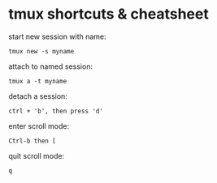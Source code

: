 # tmux shortcuts & cheatsheet

start new session with name:

    tmux new -s myname

attach to named session:

    tmux a -t myname

detach a session:

    ctrl + 'b', then press 'd'

enter scroll mode:

    Ctrl-b then [


quit scroll mode:

    q
